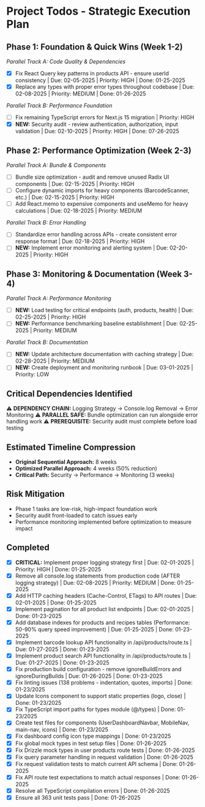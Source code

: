 # Project Todos - Strategic Execution Plan

## Phase 1: Foundation & Quick Wins (Week 1-2)

_Parallel Track A: Code Quality & Dependencies_

- [x] Fix React Query key patterns in products API - ensure userId consistency | Due: 02-05-2025 | Priority: HIGH | Done: 01-25-2025
- [x] Replace any types with proper error types throughout codebase | Due: 02-08-2025 | Priority: MEDIUM | Done: 01-26-2025

_Parallel Track B: Performance Foundation_

- [ ] Fix remaining TypeScript errors for Next.js 15 migration | Priority: HIGH
- [x] **NEW:** Security audit - review authentication, authorization, input validation | Due: 02-10-2025 | Priority: HIGH | Done: 07-26-2025

## Phase 2: Performance Optimization (Week 2-3)

_Parallel Track A: Bundle & Components_

- [ ] Bundle size optimization - audit and remove unused Radix UI components | Due: 02-15-2025 | Priority: HIGH
- [ ] Configure dynamic imports for heavy components (BarcodeScanner, etc.) | Due: 02-15-2025 | Priority: HIGH
- [ ] Add React.memo to expensive components and useMemo for heavy calculations | Due: 02-18-2025 | Priority: MEDIUM

_Parallel Track B: Error Handling_

- [ ] Standardize error handling across APIs - create consistent error response format | Due: 02-18-2025 | Priority: HIGH
- [ ] **NEW:** Implement error monitoring and alerting system | Due: 02-20-2025 | Priority: HIGH

## Phase 3: Monitoring & Documentation (Week 3-4)

_Parallel Track A: Performance Monitoring_

- [ ] **NEW:** Load testing for critical endpoints (auth, products, health) | Due: 02-25-2025 | Priority: HIGH
- [ ] **NEW:** Performance benchmarking baseline establishment | Due: 02-25-2025 | Priority: MEDIUM

_Parallel Track B: Documentation_

- [ ] **NEW:** Update architecture documentation with caching strategy | Due: 02-28-2025 | Priority: MEDIUM
- [ ] **NEW:** Create deployment and monitoring runbook | Due: 03-01-2025 | Priority: LOW

## Critical Dependencies Identified

⚠️ **DEPENDENCY CHAIN:** Logging Strategy → Console.log Removal → Error Monitoring
⚠️ **PARALLEL SAFE:** Bundle optimization can run alongside error handling work
⚠️ **PREREQUISITE:** Security audit must complete before load testing

## Estimated Timeline Compression

- **Original Sequential Approach:** 8 weeks
- **Optimized Parallel Approach:** 4 weeks (50% reduction)
- **Critical Path:** Security → Performance → Monitoring (3 weeks)

## Risk Mitigation

- Phase 1 tasks are low-risk, high-impact foundation work
- Security audit front-loaded to catch issues early
- Performance monitoring implemented before optimization to measure impact

## Completed

- [x] **CRITICAL:** Implement proper logging strategy first | Due: 02-01-2025 | Priority: HIGH | Done: 01-25-2025
- [x] Remove all console.log statements from production code (AFTER logging strategy) | Due: 02-08-2025 | Priority: MEDIUM | Done: 01-25-2025
- [x] Add HTTP caching headers (Cache-Control, ETags) to API routes | Due: 02-01-2025 | Done: 01-25-2025
- [x] Implement pagination for all product list endpoints | Due: 02-01-2025 | Done: 01-23-2025
- [x] Add database indexes for products and recipes tables (Performance: 50-90% query speed improvement) | Due: 01-25-2025 | Done: 01-23-2025
- [x] Implement barcode lookup API functionality in /api/products/route.ts | Due: 01-27-2025 | Done: 01-23-2025
- [x] Implement product search API functionality in /api/products/route.ts | Due: 01-27-2025 | Done: 01-23-2025
- [x] Fix production build configuration - remove ignoreBuildErrors and ignoreDuringBuilds | Due: 01-26-2025 | Done: 01-23-2025
- [x] Fix linting issues (138 problems - indentation, quotes, imports) | Done: 01-23/2025
- [x] Update Icons component to support static properties (logo, close) | Done: 01-23/2025
- [x] Fix TypeScript import paths for types module (@/types) | Done: 01-23/2025
- [x] Create test files for components (UserDashboardNavbar, MobileNav, main-nav, icons) | Done: 01-23/2025
- [x] Fix dashboard config icon type mappings | Done: 01-23/2025
- [x] Fix global mock types in test setup files | Done: 01-26-2025
- [x] Fix Drizzle mock types in user products route tests | Done: 01-26-2025
- [x] Fix query parameter handling in request validation | Done: 01-26-2025
- [x] Fix request validation tests to match current API schema | Done: 01-26-2025
- [x] Fix API route test expectations to match actual responses | Done: 01-26-2025
- [x] Resolve all TypeScript compilation errors | Done: 01-26-2025
- [x] Ensure all 363 unit tests pass | Done: 01-26-2025
